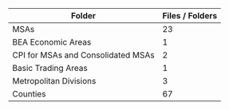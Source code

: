 | Folder                             |   Files / Folders |
|------------------------------------|-------------------|
| MSAs                               |                23 |
| BEA Economic Areas                 |                 1 |
| CPI for MSAs and Consolidated MSAs |                 2 |
| Basic Trading Areas                |                 1 |
| Metropolitan Divisions             |                 3 |
| Counties                           |                67 |